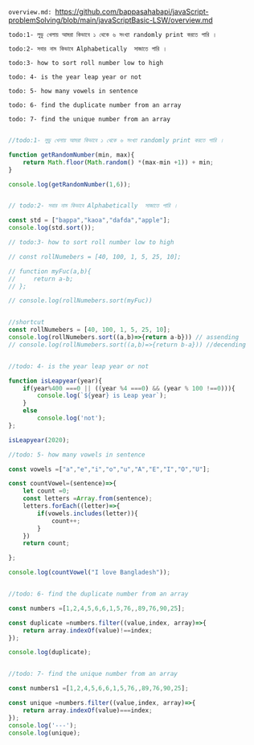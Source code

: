`overview.md: `https://github.com/bappasahabapi/javaScript-problemSolving/blob/main/javaScriptBasic-LSW/overview.md


`todo:1- লুডু খেলায় আমরা কিভাবে ১ থেকে ৬ সংখ্যা randomly print করতে পারি । `

`todo:2- সবার নাম কিভাবে Alphabetically  সাজাতে পারি । `

`todo:3- how to sort roll number low to high`

`todo: 4- is the year leap year or not `

`todo: 5- how many vowels in sentence`

`todo: 6- find the duplicate number from an array`

`todo: 7- find the unique number from an array`

```js

//todo:1- লুডু খেলায় আমরা কিভাবে ১ থেকে ৬ সংখ্যা randomly print করতে পারি । 

function getRandomNumber(min, max){
    return Math.floor(Math.random() *(max-min +1)) + min;
}

console.log(getRandomNumber(1,6));


// todo:2- সবার নাম কিভাবে Alphabetically  সাজাতে পারি । 

const std = ["bappa","kaoa","dafda","apple"];
console.log(std.sort());

// todo:3- how to sort roll number low to high

// const rollNumebers = [40, 100, 1, 5, 25, 10];

// function myFuc(a,b){
//     return a-b;
// };

// console.log(rollNumebers.sort(myFuc))


//shortcut
const rollNumebers = [40, 100, 1, 5, 25, 10];
console.log(rollNumebers.sort((a,b)=>{return a-b})) // assending
// console.log(rollNumebers.sort((a,b)=>{return b-a})) //decending


//todo: 4- is the year leap year or not 

function isLeapyear(year){
    if(year%400 ===0 || ((year %4 ===0) && (year % 100 !==0))){
        console.log(`${year} is Leap year`);
    }
    else 
        console.log('not');
};

isLeapyear(2020);

//todo: 5- how many vowels in sentence

const vowels =["a","e","i","o","u","A","E","I","O","U"];

const countVowel=(sentence)=>{
    let count =0;
    const letters =Array.from(sentence);
    letters.forEach((letter)=>{
        if(vowels.includes(letter)){
            count++;
        }
    })
    return count;

};

console.log(countVowel("I love Bangladesh"));


//todo: 6- find the duplicate number from an array

const numbers =[1,2,4,5,6,6,1,5,76,,89,76,90,25];

const duplicate =numbers.filter((value,index, array)=>{
    return array.indexOf(value)!==index;
});

console.log(duplicate);


//todo: 7- find the unique number from an array

const numbers1 =[1,2,4,5,6,6,1,5,76,,89,76,90,25];

const unique =numbers.filter((value,index, array)=>{
    return array.indexOf(value)===index;
});
console.log('---');
console.log(unique);



```